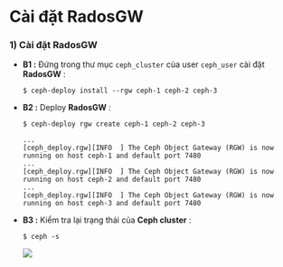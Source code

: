 # Cài đặt RadosGW
### **1) Cài đặt RadosGW**
- **B1 :** Đứng trong thư mục `ceph_cluster` của user `ceph_user` cài đặt **RadosGW** :
    ```
    $ ceph-deploy install --rgw ceph-1 ceph-2 ceph-3
    ```
- **B2 :** Deploy **RadosGW** :
    ```
    $ ceph-deploy rgw create ceph-1 ceph-2 ceph-3
    ```
    ```
    ...
    [ceph_deploy.rgw][INFO  ] The Ceph Object Gateway (RGW) is now running on host ceph-1 and default port 7480
    ...
    [ceph_deploy.rgw][INFO  ] The Ceph Object Gateway (RGW) is now running on host ceph-2 and default port 7480
    ...
    [ceph_deploy.rgw][INFO  ] The Ceph Object Gateway (RGW) is now running on host ceph-3 and default port 7480
    ```
- **B3 :** Kiểm tra lại trạng thái của **Ceph cluster** :
    ```
    $ ceph -s
    ```
    <img src=https://i.imgur.com/B9gW6gU.png>